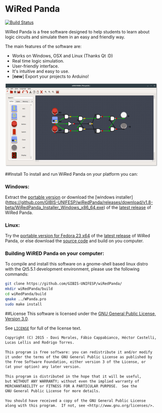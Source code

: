 # WiRed Panda

[![Build Status](https://travis-ci.org/GIBIS-UNIFESP/wiRedPanda.svg?branch=master)](https://travis-ci.org/GIBIS-UNIFESP/wiRedPanda)

WiRed Panda is a free software designed to help students to learn about logic circuits and simulate them in an easy and friendly way.

The main features of the software are:
  - Works on Windows, OSX and Linux (Thanks Qt :D)
  - Real time logic simulation.
  - User-friendly interface.
  - It's intuitive and easy to use.
  - [**new**] Export your projects to Arduino!

![Alt text](images/wpanda.png?raw=true "WiRed Panda Screenshot")

##Install
To install and run WiRed Panda on your platform you can:

### Windows:
 Extract the [portable version](https://github.com/GIBIS-UNIFESP/wiRedPanda/releases/download/v1.8-beta/WiRedPanda_Portable_Windows_x86_64.zip) or download the [windows installer] (https://github.com/GIBIS-UNIFESP/wiRedPanda/releases/download/v1.8-beta/WiRedPanda_Installer_Windows_x86_64.exe) of the [latest release](https://github.com/GIBIS-UNIFESP/wiRedPanda/releases/tag/v1.8-beta) of WiRed Panda.
 
### Linux:
 Try the [portable version for Fedora 23 x64](https://github.com/GIBIS-UNIFESP/wiRedPanda/releases/download/v1.8-beta/WiredPanda_Portable_Fedora23_x64.gz) of the [latest release](https://github.com/GIBIS-UNIFESP/wiRedPanda/releases/tag/v1.8-beta) of WiRed Panda, or else download the [source code](https://github.com/GIBIS-UNIFESP/wiRedPanda/archive/v1.8-beta.tar.gz) and build on you computer.

### Building WiRED Panda on your computer:

 To compile and install this software on a gnome-shell based linux distro with the Qt5.5.1 development environment, please use the following commands:
 
```sh
git clone https://github.com/GIBIS-UNIFESP/wiRedPanda/
mkdir wiRedPanda/build
cd wiRedPanda/build
qmake ../WPanda.pro
sudo make install
```

##License
This software is licensed under the [GNU General Public License, Version 3.0](http://www.gnu.org/licenses/).

See [`LICENSE`](LICENSE) for full of the license text.
  
    Copyright (C) 2015 - Davi Morales, Fábio Cappabianco, Héctor Castelli, Lucas Lellis and Rodrigo Torres.
    
    This program is free software: you can redistribute it and/or modify
    it under the terms of the GNU General Public License as published by
    the Free Software Foundation, either version 3 of the License, or
    (at your option) any later version.
    
    This program is distributed in the hope that it will be useful,
    but WITHOUT ANY WARRANTY; without even the implied warranty of
    MERCHANTABILITY or FITNESS FOR A PARTICULAR PURPOSE.  See the
    GNU General Public License for more details.
    
    You should have received a copy of the GNU General Public License
    along with this program.  If not, see <http://www.gnu.org/licenses/>.
